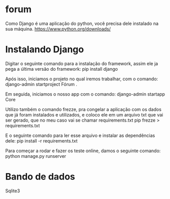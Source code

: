 # forum

Como Django é uma aplicação do python, você precisa dele instalado na sua máquina.
https://www.python.org/downloads/

# Instalando Django
Digitar o seguinte comando para a instalação do framework, assim ele ja pega a última versão do framework:
    pip install django

Após isso, iniciamos o projeto no qual iremos trabalhar, com o comando:
    django-admin startproject Fórum .

Em seguida, iniciamos o nosso app com o comando:
    django-admin startapp Core

Utilizo também o comando frezze, pra congelar a aplicação com os dados que já foram instalados e utilizados, e coloco ele em um arquivo txt que vai ser gerado, que no meu caso vai se chamar requirements.txt
    pip frezze > requirements.txt
    
E o seguinte comando para ler esse arquivo e instalar as dependências dele:
    pip install -r requirements.txt

Para começar a rodar e fazer os teste online, damos o seguinte comando:
  python manage.py runserver



# Bando de dados
Sqlite3
